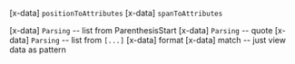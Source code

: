 [x-data] `positionToAttributes`
[x-data] `spanToAttributes`

[x-data] `Parsing` -- list from ParenthesisStart
[x-data] `Parsing` -- quote
[x-data] `Parsing` -- list from `[...]`
[x-data] format
[x-data] match -- just view data as pattern
